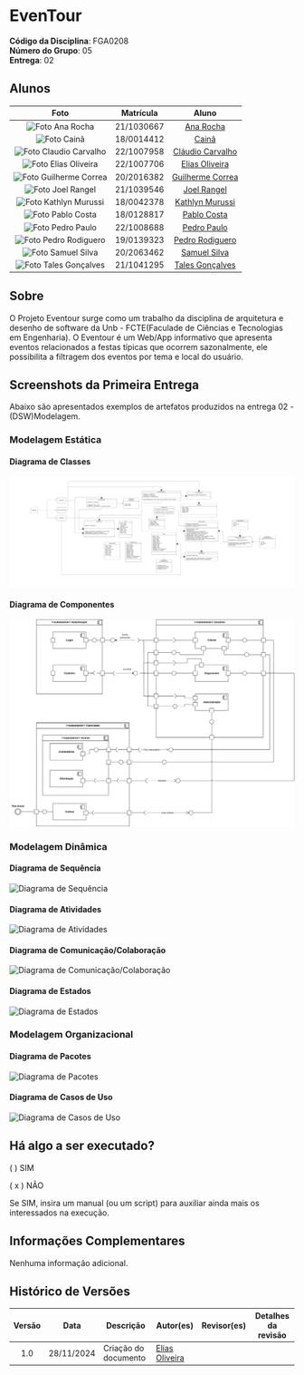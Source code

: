 # EvenTour

**Código da Disciplina**: FGA0208<br>
**Número do Grupo**: 05<br>
**Entrega**: 02<br>

## Alunos
|Foto| Matrícula | Aluno |
| :--: | :--: | :--: |
|<img src="https://avatars.githubusercontent.com/u/90392277?v=4" width="100px;" alt="Foto Ana Rocha"/>| 21/1030667  | [Ana Rocha][AnaGH]| 
|<img src="https://avatars.githubusercontent.com/u/49414401?v=4" width="100px;" alt="Foto Cainã"/>| 18/0014412  | [Cainã][CainaGH] |
|<img src="https://avatars.githubusercontent.com/u/79493200?v=4" width="100px;" alt="Foto Claudio Carvalho"/>| 22/1007958  | [Cláudio Carvalho][ClaudioGH] |
|<img src="https://avatars.githubusercontent.com/u/101871853?v=4" width="100px;" alt="Foto Elias Oliveira"/>| 22/1007706  | [Elias Oliveira][EliasGH] |
|<img src="https://avatars.githubusercontent.com/u/88345985?v=4" width="100px;" alt="Foto Guilherme Correa"/>| 20/2016382  | [Guilherme Correa][GuilhermeGH] |
|<img src="https://avatars.githubusercontent.com/u/98978800?v=4" width="100px;" alt="Foto Joel Rangel"/>| 21/1039546  | [Joel Rangel][JoelGH] |
|<img src="https://avatars.githubusercontent.com/u/52364259?v=4" width="100px;" alt="Foto Kathlyn Murussi"/>| 18/0042378  | [Kathlyn Murussi][KathlynGH] |
|<img src="https://avatars.githubusercontent.com/u/45216323?v=4" width="100px;" alt="Foto Pablo Costa"/>| 18/0128817  | [Pablo Costa][PabloGH] |
|<img src="https://avatars.githubusercontent.com/u/129682770?v=4" width="100px;" alt="Foto Pedro Paulo"/>| 22/1008688  | [Pedro Paulo][PedroPGH] |
|<img src="https://avatars.githubusercontent.com/u/56134679?v=4" width="100px;" alt="Foto Pedro Rodiguero"/>| 19/0139323  | [Pedro Rodiguero][PedroRGH] |
|<img src="https://avatars.githubusercontent.com/u/87997616?v=4" width="100px;" alt="Foto Samuel Silva"/>| 20/2063462  | [Samuel Silva][SamuelGH] |
|<img src="https://avatars.githubusercontent.com/u/70861660?v=4" width="100px;" alt="Foto Tales Gonçalves"/>| 21/1041295  | [Tales Gonçalves][TalesGH] |




## Sobre 

O Projeto Eventour surge como um trabalho da disciplina de arquitetura e desenho de software da Unb - FCTE(Faculade de Ciências e Tecnologias em Engenharia). O Eventour é um Web/App informativo que apresenta eventos relacionados a festas típicas que ocorrem sazonalmente, ele possibilita a filtragem dos eventos por tema e local do usuário.

## Screenshots da Primeira Entrega
Abaixo são apresentados exemplos de artefatos produzidos na entrega 02 - (DSW)Modelagem.

### Modelagem Estática

#### Diagrama de Classes

<div style= "max-width: 800px">

![Diagrama de Classes](./Modelagem/assets/Diagrama-de-Classes.jpg)

</div>

#### Diagrama de Componentes

<div style= "max-width: 800px">

![Diagrama de Componentes](./Modelagem/assets/Diagrama_de_Componente.svg)

</div>

### Modelagem Dinâmica

#### Diagrama de Sequência

<div style= "max-width: 800px">

![Diagrama de Sequência](Base/assets/mapaMental/MapaMental.png)

</div>


#### Diagrama de Atividades

<div style= "max-width: 800px">

![Diagrama de Atividades](Base/assets/mapaMental/MapaMental.png)

</div>

#### Diagrama de Comunicação/Colaboração

<div style= "max-width: 800px">

![Diagrama de Comunicação/Colaboração](Base/assets/mapaMental/MapaMental.png)

</div>

#### Diagrama de Estados

<div style= "max-width: 800px">

![Diagrama de Estados](Base/assets/mapaMental/MapaMental.png)

</div>

### Modelagem Organizacional

#### Diagrama de Pacotes

<div style= "max-width: 800px">

![Diagrama de Pacotes](Base/assets/mapaMental/MapaMental.png)

</div>

#### Diagrama de Casos de Uso

<div style= "max-width: 800px">

![Diagrama de Casos de Uso](Base/assets/mapaMental/MapaMental.png)

</div>



## Há algo a ser executado?

( ) SIM

( x ) NÃO

Se SIM, insira um manual (ou um script) para auxiliar ainda mais os interessados na execução.

## Informações Complementares

Nenhuma informação adicional.


## Histórico de Versões

| Versão | Data | Descrição | Autor(es) | Revisor(es) | Detalhes da revisão |
| :----: | :--: | --------- | ----------- | ------ | :---: |
| 1.0  | 28/11/2024 | Criação do documento | [Elias Oliveira][EliasGH] |  |  |

[AnaGH]: https://github.com/analufernanndess
[CainaGH]: https://github.com/freitasc
[ClaudioGH]: https://github.com/claudiohsc
[EliasGH]: https://github.com/EliasOliver21
[GuilhermeGH]: https://github.com/gmeister18
[JoelGH]: https://github.com/JoelSRangel
[KathlynGH]: https://github.com/klmurussi
[PabloGH]: https://github.com/pabloheika
[PedroRGH]: https://github.com/pedro-rodiguero
[PedroPGH]: https://github.com/Pedrin0030
[SamuelGH]: https://github.com/samuelalvess
[TalesGH]: https://github.com/TalesRG